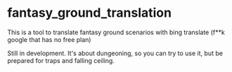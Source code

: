 # fantasy_ground_translation

This is a tool to translate fantasy ground scenarios with bing translate (f**k google that has no free plan)

Still in development. It's about dungeoning, so you can try to use it, but be prepared for traps and falling ceiling.